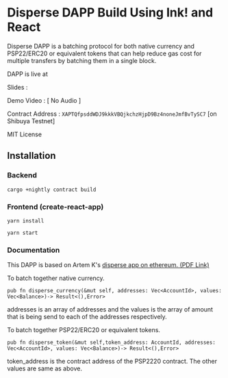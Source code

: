 # Disperse DAPP Build Using Ink! and React

Disperse DAPP is a batching protocol for both native currency and PSP22/ERC20 or equivalent tokens that can help reduce gas cost for multiple transfers by batching them in a single block.

DAPP is live at 

Slides : 

Demo Video :             [ No Audio ]

Contract Address : ```XAPTQfpsddWDJ9kkkVBQjkchzHjpD9Bz4noneJmfBvTySC7``` [on Shibuya Testnet]

MIT License

## Installation

### Backend


```cargo +nightly contract build```

### Frontend (create-react-app)

``` yarn install ```

``` yarn start ```

### Documentation

This DAPP is based on Artem K's [disperse app on ethereum. (PDF Link)](https://disperse.app/disperse.pdf)


To batch together native currency.

```pub fn disperse_currency(&mut self, addresses: Vec<AccountId>, values: Vec<Balance>)-> Result<(),Error>  ```

addresses is an array of addresses and the values is the array of amount that is being send to each of the addresses respectively.

To batch together PSP22/ERC20 or equivalent tokens.

```pub fn disperse_token(&mut self,token_address: AccountId, addresses: Vec<AccountId>, values: Vec<Balance>)-> Result<(),Error>```

token_address is the contract address of the PSP2220 contract. The other values are same as above.

